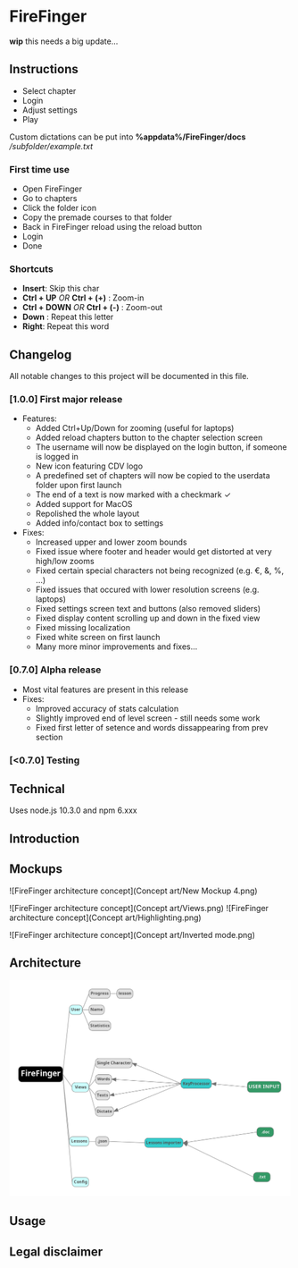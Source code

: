 # FireFinger

**wip** this needs a big update...

## Instructions


* Select chapter
* Login
* Adjust settings
* Play

Custom dictations can be put into **%appdata%/FireFinger/docs** */subfolder/example.txt*  

### First time use

* Open FireFinger
* Go to chapters
* Click the folder icon
* Copy the premade courses to that folder
* Back in FireFinger reload using the reload button
* Login
* Done


### Shortcuts

* **Insert**: Skip this char  
* **Ctrl + UP**  *OR*  **Ctrl + (+)** : Zoom-in  
* **Ctrl + DOWN**   *OR*  **Ctrl + (-)** : Zoom-out  
* **Down** : Repeat this letter  
* **Right**: Repeat this word  


## Changelog
All notable changes to this project will be documented in this file.

### [1.0.0] First major release
- Features:
    - Added Ctrl+Up/Down for zooming (useful for laptops)
    - Added reload chapters button to the chapter selection screen
    - The username will now be displayed on the login button, if someone is logged in
    - New icon featuring CDV logo
    - A predefined set of chapters will now be copied to the userdata folder upon first launch
    - The end of a text is now marked with a checkmark ✓
    - Added support for MacOS
    - Repolished the whole layout
    - Added info/contact box to settings
- Fixes:
    - Increased upper and lower zoom bounds
    - Fixed issue where footer and header would get distorted at very high/low zooms
    - Fixed certain special characters not being recognized (e.g. €, &, %, ...)
    - Fixed issues that occured with lower resolution screens (e.g. laptops)
    - Fixed settings screen text and buttons (also removed sliders)
    - Fixed display content scrolling up and down in the fixed view
    - Fixed missing localization
    - Fixed white screen on first launch
    - Many more minor improvements and fixes...

### [0.7.0] Alpha release
- Most vital features are present in this release
-  Fixes:
    - Improved accuracy of stats calculation
    - Slightly improved end of level screen - still needs some work
    - Fixed first letter of setence and words dissappearing from prev section

### [<0.7.0] Testing

## Technical
Uses node.js 10.3.0 and npm 6.xxx

## Introduction

## Mockups
![FireFinger architecture concept](Concept art/New Mockup 4.png)

![FireFinger architecture concept](Concept art/Views.png)
![FireFinger architecture concept](Concept art/Highlighting.png)

![FireFinger architecture concept](Concept art/Inverted mode.png)

## Architecture
![FireFinger architecture concept](concept.png)

## Usage

## Legal disclaimer
